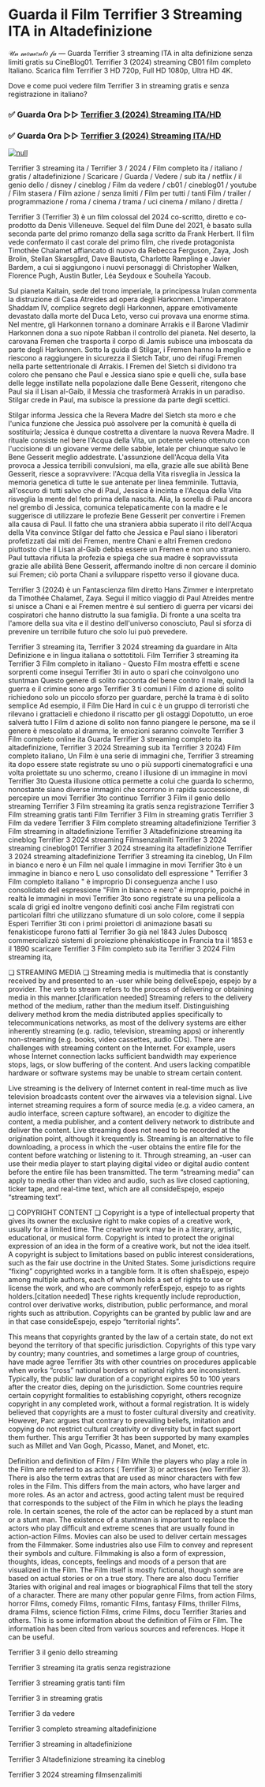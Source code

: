 # Guarda il Film Terrifier 3 Streaming ITA in Altadefinizione 
𝒰𝓃 𝓂𝑜𝓂𝑒𝓃𝓉𝑜 𝒻𝒶 — Guarda Terrifier 3 streaming ITA in alta definizione senza limiti gratis su CineBlog01. Terrifier 3 (2024) streaming CB01 film completo Italiano. Scarica film Terrifier 3 HD 720p, Full HD 1080p, Ultra HD 4K.

Dove e come puoi vedere film Terrifier 3 in streaming gratis e senza registrazione in italiano?

### ✅ Guarda Ora ▷▷ [Terrifier 3 (2024) Streaming ITA/HD](https://t.co/2mpMr0dqMS)

### ✅ Guarda Ora ▷▷ [Terrifier 3 (2024) Streaming ITA/HD](https://t.co/2mpMr0dqMS)

[![null](https://static.wixstatic.com/media/855a25_043b5abeb4ae4d35ac003198e7fe56ed~mv2.gif)](https://t.co/2mpMr0dqMS)

Terrifier 3 streaming ita / Terrifier 3 / 2024 / Film completo ita / italiano / gratis / altadefinizione / Scaricare / Guarda / Vedere / sub ita / netflix / il genio dello / disney / cineblog / Film da vedere / cb01 / cineblog01 / youtube / Film stasera / Film azione / senza limiti / Film per tutti / tanti Film / trailer / programmazione / roma / cinema / trama / uci cinema / milano / diretta /

Terrifier 3 (Terrifier 3) è un film colossal del 2024 co-scritto, diretto e co-prodotto da Denis Villeneuve. Sequel del film Dune del 2021, è basato sulla seconda parte del primo romanzo della saga scritto da Frank Herbert. Il film vede confermato il cast corale del primo film, che rivede protagonista Timothée Chalamet affiancato di nuovo da Rebecca Ferguson, Zaya, Josh Brolin, Stellan Skarsgård, Dave Bautista, Charlotte Rampling e Javier Bardem, a cui si aggiungono i nuovi personaggi di Christopher Walken, Florence Pugh, Austin Butler, Léa Seydoux e Souheila Yacoub.

Sul pianeta Kaitain, sede del trono imperiale, la principessa Irulan commenta la distruzione di Casa Atreides ad opera degli Harkonnen. L'imperatore Shaddam IV, complice segreto degli Harkonnen, appare emotivamente devastato dalla morte del Duca Leto, verso cui provava una enorme stima. Nel mentre, gli Harkonnen tornano a dominare Arrakis e il Barone Vladimir Harkonnen dona a suo nipote Rabban il controllo del pianeta. Nel deserto, la carovana Fremen che trasporta il corpo di Jamis subisce una imboscata da parte degli Harkonnen. Sotto la guida di Stilgar, i Fremen hanno la meglio e riescono a raggiungere in sicurezza il Sietch Tabr, uno dei rifugi Fremen nella parte settentrionale di Arrakis. I Fremen del Sietch si dividono tra coloro che pensano che Paul e Jessica siano spie e quelli che, sulla base delle legge instillate nella popolazione dalle Bene Gesserit, ritengono che Paul sia il Lisan al-Gaib, il Messia che trasformerà Arrakis in un paradiso. Stilgar crede in Paul, ma subisce la pressione da parte degli scettici.

Stilgar informa Jessica che la Revera Madre del Sietch sta moro e che l'unica funzione che Jessica può assolvere per la comunità è quella di sostituirla; Jessica è dunque costretta a diventare la nuova Revera Madre. Il rituale consiste nel bere l'Acqua della Vita, un potente veleno ottenuto con l'uccisione di un giovane verme delle sabbie, letale per chiunque salvo le Bene Gesserit meglio addestrate. L'assunzione dell'Acqua della Vita provoca a Jessica terribili convulsioni, ma ella, grazie alle sue abilità Bene Gesserit, riesce a sopravvivere: l'Acqua della Vita risveglia in Jessica la memoria genetica di tutte le sue antenate per linea femminile. Tuttavia, all'oscuro di tutti salvo che di Paul, Jessica è incinta e l'Acqua della Vita risveglia la mente del feto prima della nascita. Alia, la sorella di Paul ancora nel grembo di Jessica, comunica telepaticamente con la madre e le suggerisce di utilizzare le profezie Bene Gesserit per convertire i Fremen alla causa di Paul. Il fatto che una straniera abbia superato il rito dell'Acqua della Vita convince Stilgar del fatto che Jessica e Paul siano i liberatori profetizzati dai miti dei Fremen, mentre Chani e altri Fremen credono piuttosto che il Lisan al-Gaib debba essere un Fremen e non uno straniero. Paul tuttavia rifiuta la profezia e spiega che sua madre è sopravvissuta grazie alle abilità Bene Gesserit, affermando inoltre di non cercare il dominio sui Fremen; ciò porta Chani a sviluppare rispetto verso il giovane duca.

Terrifier 3 (2024) è un Fantascienza film diretto Hans Zimmer e interpretato da Timothée Chalamet, Zaya. Segui il mitico viaggio di Paul Atreides mentre si unisce a Chani e ai Fremen mentre è sul sentiero di guerra per vicarsi dei cospiratori che hanno distrutto la sua famiglia. Di fronte a una scelta tra l'amore della sua vita e il destino dell'universo conosciuto, Paul si sforza di prevenire un terribile futuro che solo lui può prevedere.

Terrifier 3 streaming ita, Terrifier 3 2024 streaming da guardare in Alta Definizione e in lingua italiana o sottotitoli. Film Terrifier 3 streaming ita Terrifier 3 Film completo in italiano - Questo Film mostra effetti e scene sorprenti come insegui Terrifier 3ti in auto o spari che coinvolgono uno stuntman Questo genere di solito racconta del bene contro il male, quindi la guerra e il crimine sono argo Terrifier 3 ti comuni I Film d azione di solito richiedono solo un piccolo sforzo per guardare, perché la trama è di solito semplice Ad esempio, il Film Die Hard in cui c è un gruppo di terroristi che rilevano i grattacieli e chiedono il riscatto per gli ostaggi Dopotutto, un eroe salverà tutto I Film d azione di solito non fanno piangere le persone, ma se il genere è mescolato al dramma, le emozioni saranno coinvolte Terrifier 3 Film completo online ita Guarda Terrifier 3 streaming completo ita altadefinizione, Terrifier 3 2024 Streaming sub ita Terrifier 3 2024) Film completo italiano, Un Film è una serie di immagini che, Terrifier 3 streaming ita dopo essere state registrate su uno o più supporti cinematografici e una volta proiettate su uno schermo, creano l illusione di un immagine in movi Terrifier 3to Questa illusione ottica permette a colui che guarda lo schermo, nonostante siano diverse immagini che scorrono in rapida successione, di percepire un movi Terrifier 3to continuo Terrifier 3 Film il genio dello streaming Terrifier 3 Film streaming ita gratis senza registrazione Terrifier 3 Film streaming gratis tanti Film Terrifier 3 Film in streaming gratis Terrifier 3 Film da vedere Terrifier 3 Film completo streaming altadefinizione Terrifier 3 Film streaming in altadefinizione Terrifier 3 Altadefinizione streaming ita cineblog Terrifier 3 2024 streaming Filmsenzalimiti Terrifier 3 2024 streaming cineblog01 Terrifier 3 2024 streaming ita altadefinizione Terrifier 3 2024 streaming altadefinizione Terrifier 3 streaming ita cineblog, Un Film in bianco e nero è un Film nel quale l immagine in movi Terrifier 3to è un immagine in bianco e nero L uso consolidato dell espressione " Terrifier 3 Film completo italiano " è improprio Di conseguenza anche l uso consolidato dell espressione "Film in bianco e nero" è improprio, poiché in realtà le immagini in movi Terrifier 3to sono registrate su una pellicola a scala di grigi ed inoltre vengono definiti così anche Film registrati con particolari filtri che utilizzano sfumature di un solo colore, come il seppia Esperi Terrifier 3ti con i primi proiettori di animazione basati su fenakisticope furono fatti al Terrifier 3o già nel 1843 Jules Duboscq commercializzò sistemi di proiezione phénakisticope in Francia tra il 1853 e il 1890 scaricare Terrifier 3 Film completo sub ita Terrifier 3 2024 Film streaming ita,

❏ STREAMING MEDIA ❏ Streaming media is multimedia that is constantly received by and presented to an -user while being deliveEspejo, espejo by a provider. The verb to stream refers to the process of delivering or obtaining media in this manner.[clarification needed] Streaming refers to the delivery method of the medium, rather than the medium itself. Distinguishing delivery method krom the media distributed applies specifically to telecommunications networks, as most of the delivery systems are either inherently streaming (e.g. radio, television, streaming apps) or inherently non-streaming (e.g. books, video cassettes, audio CDs). There are challenges with streaming content on the Internet. For example, users whose Internet connection lacks sufficient bandwidth may experience stops, lags, or slow buffering of the content. And users lacking compatible hardware or software systems may be unable to stream certain content.

Live streaming is the delivery of Internet content in real-time much as live television broadcasts content over the airwaves via a television signal. Live internet streaming requires a form of source media (e.g. a video camera, an audio interface, screen capture software), an encoder to digitize the content, a media publisher, and a content delivery network to distribute and deliver the content. Live streaming does not need to be recorded at the origination point, although it krequently is. Streaming is an alternative to file downloading, a process in which the -user obtains the entire file for the content before watching or listening to it. Through streaming, an -user can use their media player to start playing digital video or digital audio content before the entire file has been transmitted. The term “streaming media” can apply to media other than video and audio, such as live closed captioning, ticker tape, and real-time text, which are all consideEspejo, espejo “streaming text”.

❏ COPYRIGHT CONTENT ❏ Copyright is a type of intellectual property that gives its owner the exclusive right to make copies of a creative work, usually for a limited time. The creative work may be in a literary, artistic, educational, or musical form. Copyright is inted to protect the original expression of an idea in the form of a creative work, but not the idea itself. A copyright is subject to limitations based on public interest considerations, such as the fair use doctrine in the United States. Some jurisdictions require “fixing” copyrighted works in a tangible form. It is often shaEspejo, espejo among multiple authors, each of whom holds a set of rights to use or license the work, and who are commonly referEspejo, espejo to as rights holders.[citation needed] These rights krequently include reproduction, control over derivative works, distribution, public performance, and moral rights such as attribution. Copyrights can be granted by public law and are in that case consideEspejo, espejo “territorial rights”.

This means that copyrights granted by the law of a certain state, do not ext beyond the territory of that specific jurisdiction. Copyrights of this type vary by country; many countries, and sometimes a large group of countries, have made agree Terrifier 3ts with other countries on procedures applicable when works “cross” national borders or national rights are inconsistent. Typically, the public law duration of a copyright expires 50 to 100 years after the creator dies, deping on the jurisdiction. Some countries require certain copyright formalities to establishing copyright, others recognize copyright in any completed work, without a formal registration. It is widely believed that copyrights are a must to foster cultural diversity and creativity. However, Parc argues that contrary to prevailing beliefs, imitation and copying do not restrict cultural creativity or diversity but in fact support them further. This argu Terrifier 3t has been supported by many examples such as Millet and Van Gogh, Picasso, Manet, and Monet, etc.

Definition and definition of Film / Film While the players who play a role in the Film are referred to as actors ( Terrifier 3) or actresses (wo Terrifier 3). There is also the term extras that are used as minor characters with few roles in the Film. This differs from the main actors, who have larger and more roles. As an actor and actress, good acting talent must be required that corresponds to the subject of the Film in which he plays the leading role. In certain scenes, the role of the actor can be replaced by a stunt man or a stunt man. The existence of a stuntman is important to replace the actors who play difficult and extreme scenes that are usually found in action-action Films. Movies can also be used to deliver certain messages from the Filmmaker. Some industries also use Film to convey and represent their symbols and culture. Filmmaking is also a form of expression, thoughts, ideas, concepts, feelings and moods of a person that are visualized in the Film. The Film itself is mostly fictional, though some are based on actual stories or on a true story. There are also docu Terrifier 3taries with original and real images or biographical Films that tell the story of a character. There are many other popular genre Films, from action Films, horror Films, comedy Films, romantic Films, fantasy Films, thriller Films, drama Films, science fiction Films, crime Films, docu Terrifier 3taries and others. This is some information about the definition of Film or Film. The information has been cited from various sources and references. Hope it can be useful.

Terrifier 3 il genio dello streaming

Terrifier 3 streaming ita gratis senza registrazione

Terrifier 3 streaming gratis tanti film

Terrifier 3 in streaming gratis

Terrifier 3 da vedere

Terrifier 3 completo streaming altadefinizione

Terrifier 3 streaming in altadefinizione

Terrifier 3 Altadefinizione streaming ita cineblog

Terrifier 3 2024 streaming filmsenzalimiti
